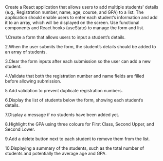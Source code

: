 Create a React application that allows users to add multiple students' details (e.g., Registration number, name, age, course, and GPA) to a list. The application should enable users to enter each student’s information and add it to an array, which will be displayed on the screen. Use functional components and React hooks (useState) to manage the form and list.

1.Create a form that allows users to input a student’s details.

2.When the user submits the form, the student’s details should be added to an array of students.

3.Clear the form inputs after each submission so the user can add a new student.

4.Validate that both the registration number and name fields are filled before allowing submission.

5.Add validation to prevent duplicate registration numbers.

6.Display the list of students below the form, showing each student’s details.

7.Display a message if no students have been added yet.

8.Highlight the GPA using three colours for First Class, Second Upper, and Second Lower.

9.Add a delete button next to each student to remove them from the list.

10.Displaying a summary of the students, such as the total number of students and potentially the average age and GPA.
